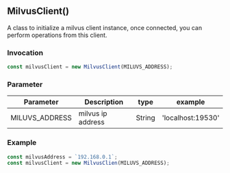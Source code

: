 ## MilvusClient()
A class to initialize a milvus client instance, once connected, you can perform operations from this client.

### Invocation
```javascript
const milvusClient = new MilvusClient(MILUVS_ADDRESS);
```

### Parameter
| Parameter      | Description       | type   | example           |
| -------------- | ----------------- | ------ | ----------------- |
| MILUVS_ADDRESS | milvus ip address | String | 'localhost:19530' |

### Example
```javascript
const milvusAddress = `192.168.0.1`;
const milvusClient = new MilvusClien(MILUVS_ADDRESS);
```
